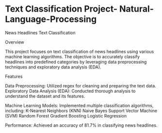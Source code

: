 # Text Classification Project- Natural-Language-Processing
News Headlines Text Classification

Overview

This project focuses on text classification of news headlines using various machine learning algorithms. The objective is to accurately classify headlines into predefined categories by leveraging data preprocessing techniques and exploratory data analysis (EDA).

Features

Data Preprocessing: Utilized regex for cleaning and preparing the text data.
Exploratory Data Analysis (EDA): Conducted thorough analysis to understand the dataset and its features.

Machine Learning Models: Implemented multiple classification algorithms, including:
K-Nearest Neighbors (KNN)
Naive Bayes
Support Vector Machine (SVM)
Random Forest
Gradient Boosting
Logistic Regression


Performance: Achieved an accuracy of 81.7% in classifying news headlines.


